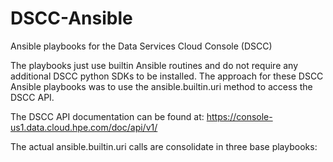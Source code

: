 # DSCC-Ansible
Ansible playbooks for the Data Services Cloud Console (DSCC)

The playbooks just use builtin Ansible routines and do not require any additional DSCC python SDKs to be installed. The approach for these DSCC Ansible playbooks was to use the ansible.builtin.uri method to access the DSCC API. 

The DSCC API documentation can be found at: https://console-us1.data.cloud.hpe.com/doc/api/v1/

The actual ansible.builtin.uri calls are consolidate in three base playbooks:


